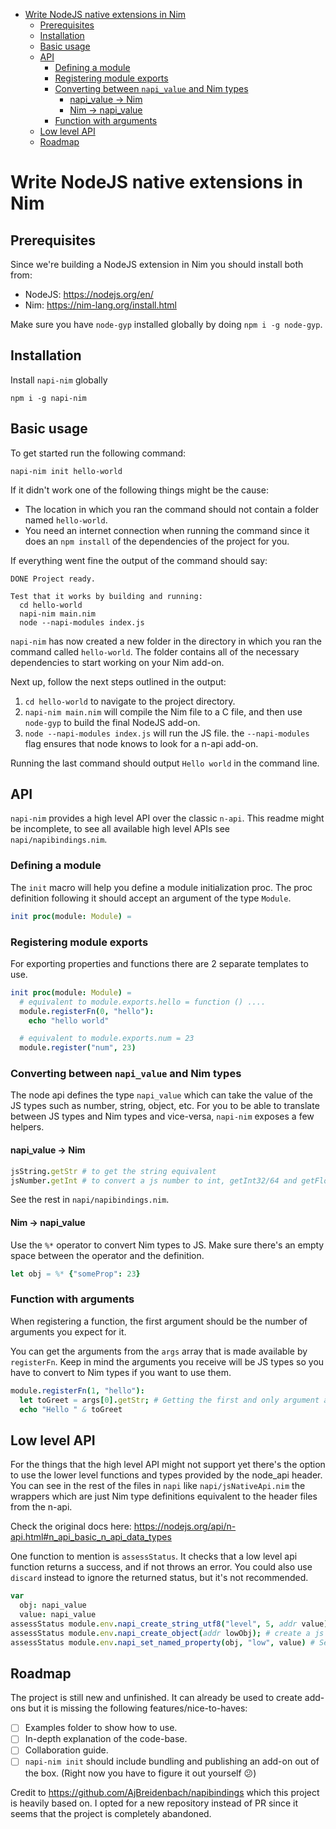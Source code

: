- [Write NodeJS native extensions in Nim](#write-nodejs-native-extensions-in-nim)
  * [Prerequisites](#prerequisites)
  * [Installation](#installation)
  * [Basic usage](#basic-usage)
  * [API](#api)
    + [Defining a module](#defining-a-module)
    + [Registering module exports](#registering-module-exports)
    + [Converting between `napi_value` and Nim types](#converting-between--napi-value--and-nim-types)
      - [napi_value -> Nim](#napi-value----nim)
      - [Nim -> napi_value](#nim----napi-value)
    + [Function with arguments](#function-with-arguments)
  * [Low level API](#low-level-api)
  * [Roadmap](#roadmap)
  
# Write NodeJS native extensions in Nim

## Prerequisites
Since we're building a NodeJS extension in Nim you should install both from:
- NodeJS:  https://nodejs.org/en/
- Nim:     https://nim-lang.org/install.html

Make sure you have `node-gyp` installed globally by doing `npm i -g node-gyp`.

## Installation
Install `napi-nim` globally
```
npm i -g napi-nim
```


## Basic usage
To get started run the following command:
```
napi-nim init hello-world
```
If it didn't work one of the following things might be the cause:
- The location in which you ran the command should not contain a folder named `hello-world`.
- You need an internet connection when running the command since it does an `npm install` of the dependencies of the project for you.

If everything went fine the output of the command should say:
```
DONE Project ready.

Test that it works by building and running:
  cd hello-world
  napi-nim main.nim
  node --napi-modules index.js
```

`napi-nim` has now created a new folder in the directory in which you ran the command called `hello-world`.
The folder contains all of the necessary dependencies to start working on your Nim add-on.

Next up, follow the next steps outlined in the output:

1. `cd hello-world` to navigate to the project directory.
2. `napi-nim main.nim` will compile the Nim file to a C file, and then use `node-gyp` to build the final NodeJS add-on.
3. `node --napi-modules index.js` will run the JS file. the `--napi-modules` flag ensures that node knows to look for a n-api add-on.


Running the last command should output `Hello world` in the command line.

## API
`napi-nim` provides a high level API over the classic `n-api`.
This readme might be incomplete, to see all available high level APIs see `napi/napibindings.nim`.

### Defining a module
The `init` macro will help you define a module initialization proc.
The proc definition following it should accept an argument of the type `Module`.
```nim
init proc(module: Module) =
```

### Registering module exports
For exporting properties and functions there are 2 separate templates to use.
```nim
init proc(module: Module) =
  # equivalent to module.exports.hello = function () ....
  module.registerFn(0, "hello"):
    echo "hello world"

  # equivalent to module.exports.num = 23
  module.register("num", 23)
```

### Converting between `napi_value` and Nim types
The node api defines the type `napi_value` which can take the value of the JS types such as number, string, object, etc.
For you to be able to translate between JS types and Nim types and vice-versa, `napi-nim` exposes a few helpers.

#### napi_value -> Nim
```nim
jsString.getStr # to get the string equivalent
jsNumber.getInt # to convert a js number to int, getInt32/64 and getFloat32/64 are also available
```
See the rest in `napi/napibindings.nim`.

#### Nim -> napi_value
Use the `%*` operator to convert Nim types to JS.
Make sure there's an empty space between the operator and the definition.
```nim
let obj = %* {"someProp": 23}
```

### Function with arguments
When registering a function, the first argument should be the number of arguments you expect for it.

You can get the arguments from the `args` array that is made available by `registerFn`. Keep in mind the arguments you receive will be JS types so you have to convert to Nim types if you want to use them.
```nim
module.registerFn(1, "hello"):
  let toGreet = args[0].getStr; # Getting the first and only argument as a string
  echo "Hello " & toGreet
```

## Low level API
For the things that the high level API might not support yet there's the option to use the lower level functions and types provided
by the node_api header.
You can see in the rest of the files in `napi` like `napi/jsNativeApi.nim` the wrappers which are just Nim type definitions equivalent to the header files from the n-api.

Check the original docs here: https://nodejs.org/api/n-api.html#n_api_basic_n_api_data_types

One function to mention is `assessStatus`. It checks that a low level api function returns a success, and if not throws an error.
You could also use `discard` instead to ignore the returned status, but it's not recommended.

```nim
var
  obj: napi_value
  value: napi_value
assessStatus module.env.napi_create_string_utf8("level", 5, addr value) # create a js string and put it in value
assessStatus module.env.napi_create_object(addr lowObj); # create a js object and put it in obj
assessStatus module.env.napi_set_named_property(obj, "low", value) # Set the property low to be the value string
```



## Roadmap
The project is still new and unfinished.
It can already be used to create add-ons but it is missing the following features/nice-to-haves:

- [ ] Examples folder to show how to use.
- [ ] In-depth explanation of the code-base.
- [ ] Collaboration guide.
- [ ] `napi-nim init` should include bundling and publishing an add-on out of the box. (Right now you have to figure it out yourself 😕)

Credit to https://github.com/AjBreidenbach/napibindings which this project is heavily based on. I opted for a new repository instead of PR since it seems that the project is completely abandoned.
